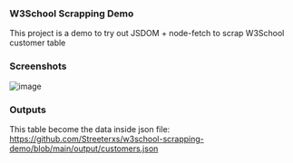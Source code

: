### W3School Scrapping Demo
This project is a demo to try out JSDOM + node-fetch to scrap W3School customer table

### Screenshots
![image](https://user-images.githubusercontent.com/41974719/111084244-328c3900-84f0-11eb-8143-11eb0128ba77.png)

### Outputs
This table become the data inside json file: https://github.com/Streeterxs/w3school-scrapping-demo/blob/main/output/customers.json
